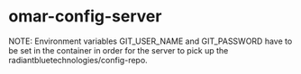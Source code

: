 # omar-config-server

NOTE: Environment variables GIT_USER_NAME and GIT_PASSWORD have to be set in the container in order for the server to pick up the radiantbluetechnologies/config-repo.
